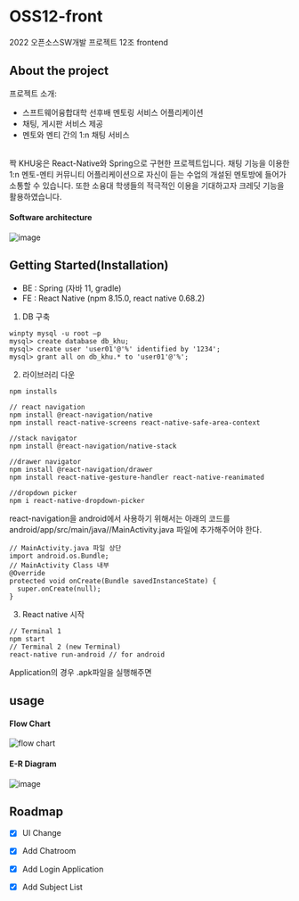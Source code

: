 # OSS12-front 
2022 오픈소스SW개발 프로젝트 12조 frontend


## About the project
프로젝트 소개:
* 스프트웨어융합대학 선후배 멘토링 서비스 어플리케이션
* 채팅, 게시판 서비스 제공
* 멘토와 멘티 간의 1:n 채팅 서비스
<br>
짝 KHU웅은  React-Native와 Spring으로 구현한 프로젝트입니다.
채팅 기능을 이용한 1:n 멘토-멘티 커뮤니티 어플리케이션으로 자신이 듣는 수업의 개설된 멘토방에 들어가 소통할 수 있습니다.
또한 소융대 학생들의 적극적인 이용을 기대하고자 크레딧 기능을 활용하였습니다.

#### Software architecture
![image](https://user-images.githubusercontent.com/56192209/186587539-60727a37-08da-4803-8f8f-0b92d28a391b.png) <br>


## Getting Started(Installation)
- BE : Spring (자바 11, gradle)
- FE : React Native (npm 8.15.0, react native 0.68.2)
1. DB 구축
```
winpty mysql -u root –p
mysql> create database db_khu;
mysql> create user 'user01'@'%' identified by '1234';
mysql> grant all on db_khu.* to 'user01'@'%';
```
2. 라이브러리 다운
```
npm installs 

// react navigation
npm install @react-navigation/native
npm install react-native-screens react-native-safe-area-context

//stack navigator
npm install @react-navigation/native-stack

//drawer navigator
npm install @react-navigation/drawer
npm install react-native-gesture-handler react-native-reanimated

//dropdown picker
npm i react-native-dropdown-picker
```
react-navigation을 android에서 사용하기 위해서는 아래의 코드를 android/app/src/main/java/<your package name>/MainActivity.java 파일에 추가해주어야 한다.
```
// MainActivity.java 파일 상단
import android.os.Bundle;
// MainActivity Class 내부
@Override
protected void onCreate(Bundle savedInstanceState) {
  super.onCreate(null);
}
```

3. React native 시작
```
// Terminal 1
npm start
// Terminal 2 (new Terminal)
react-native run-android // for android
```
Application의 경우 .apk파일을 실행해주면 
   
## usage
#### Flow Chart
![flow chart](https://user-images.githubusercontent.com/113916318/205669810-8458f053-1d2b-4b43-b818-8a6760f3c9fb.png)

#### E-R Diagram
![image](https://user-images.githubusercontent.com/56192209/186586905-ba191f88-b1a7-4fb9-8d86-39c5089b1e58.png)



## Roadmap
- [x] UI Change
- [x] Add Chatroom
- [x] Add Login Application
- [x] Add Subject List

